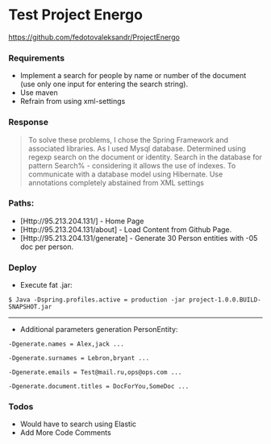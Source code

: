 # Test Project Energo
https://github.com/fedotovaleksandr/ProjectEnergo
### Requirements

- Implement a search for people by name or number of the document (use only one input for entering the search string).
- Use maven
- Refrain from using xml-settings

### Response


> To solve these problems, I chose the Spring Framework and associated libraries.
> As I used Mysql database.
> Determined using regexp search on the document or identity.
> Search in the database for pattern Search% - considering it allows the use of indexes.
> To communicate with a database model using Hibernate.
> Use annotations completely abstained from XML settings



### Paths:

* [Http://95.213.204.131/] - Home Page
* [Http://95.213.204.131/about] - Load Content from Github Page.
* [Http://95.213.204.131/generate] - Generate 30 Person entities with -05 doc per person.



### Deploy

- Execute fat .jar:

```Sh
$ Java -Dspring.profiles.active = production -jar project-1.0.0.BUILD-SNAPSHOT.jar
```

___
- Additional parameters generation PersonEntity:

```Sh
-Dgenerate.names = Alex,jack ...

-Dgenerate.surnames = Lebron,bryant ...

-Dgenerate.emails = Test@mail.ru,ops@ops.com ...

-Dgenerate.document.titles = DocForYou,SomeDoc ...
```

### Todos

* Would have to search using Elastic
* Add More Code Comments


